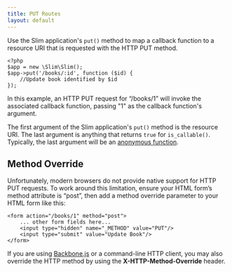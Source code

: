 ```yaml
---
title: PUT Routes
layout: default
---
```


Use the Slim application's `put()` method to map a callback function to a resource URI that is requested with
the HTTP PUT method.

    <?php
    $app = new \Slim\Slim();
    $app->put('/books/:id', function ($id) {
        //Update book identified by $id
    });

In this example, an HTTP PUT request for “/books/1” will invoke the associated callback function, passing "1" as
the callback function's argument.

The first argument of the Slim application's `put()` method is the resource URI. The last argument is anything that
returns `true` for `is_callable()`. Typically, the last argument will be an [anonymous function][anon-func].

## Method Override

Unfortunately, modern browsers do not provide native support for HTTP PUT requests. To work around this limitation,
ensure your HTML form’s method attribute is “post”, then add a method override parameter to your HTML form like this:

    <form action="/books/1" method="post">
        ... other form fields here...
        <input type="hidden" name="_METHOD" value="PUT"/>
        <input type="submit" value="Update Book"/>
    </form>

If you are using [Backbone.js][backbone] or a command-line HTTP client, you may also override the HTTP method by
using the **X-HTTP-Method-Override** header.

[anon-func]: http://php.net/manual/en/functions.anonymous.php
[backbone]: http://documentcloud.github.com/backbone/
